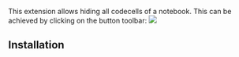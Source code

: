This extension allows hiding all codecells of a notebook. This can be achieved by clicking on the button toolbar:
![](https://github.com/ipython-contrib/IPython-notebook-extensions/raw/master/wiki-images/toggle_codecells.png)

## Installation
